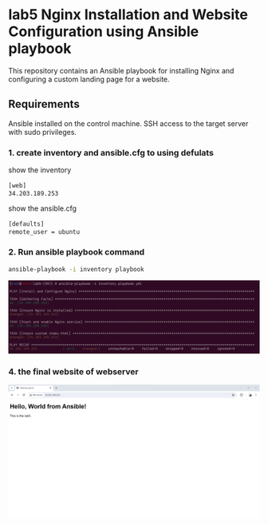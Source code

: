 # lab5 Nginx Installation and Website Configuration using Ansible playbook



This repository contains an Ansible playbook for installing Nginx and configuring a custom landing page for a website.

## Requirements
Ansible installed on the control machine.
SSH access to the target server with sudo privileges.

### 1. create inventory and ansible.cfg to using defulats

show the inventory
```
[web]
34.203.189.253
```
show the ansible.cfg
```
[defaults]
remote_user = ubuntu

```


### 2. Run ansible playbook command
```bash
ansible-playbook -i inventory playbook

```

![Alt text](playbook.png)


### 4. the final website of webserver



 ![Alt text](website.png)